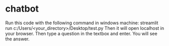 # chatbot
Run this code with the following command in windows machine: 
streamlit run c:/Users/<your_directory>/Desktop/test.py
Then it will open localhost in your browser. Then type a question in the textbox and enter.
You will see the answer.
